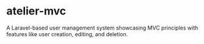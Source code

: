 # atelier-mvc
A Laravel-based user management system showcasing MVC principles with features like user creation, editing, and deletion.
